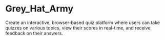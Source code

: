# Grey_Hat_Army
Create an interactive, browser-based quiz platform where users can take quizzes on various topics, view their scores in real-time, and receive feedback on their answers.
